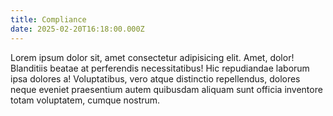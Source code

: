 ```yaml
---
title: Compliance
date: 2025-02-20T16:18:00.000Z
---
```

Lorem ipsum dolor sit, amet consectetur adipisicing elit. Amet, dolor! Blanditiis beatae at perferendis necessitatibus! Hic repudiandae laborum ipsa dolores a! Voluptatibus, vero atque distinctio repellendus, dolores neque eveniet praesentium autem quibusdam aliquam sunt officia inventore totam voluptatem, cumque nostrum.

